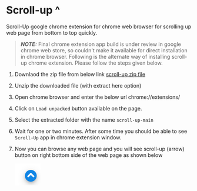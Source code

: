 # Scroll-up ^

Scroll-Up google chrome extension for chrome web browser for scrolling up web page from bottom to top quickly.

> **_NOTE:_** Final chrome extension app build is under review in google chrome web store, so couldn't make it available for direct installation in chrome browser. Following is the alternate way of installing scroll-up chrome extension. Please follow the steps given below.

1. Downlaod the zip file from below link
   [scroll-up zip file](https://github.com/sachinwakle/scroll-up/archive/main.zip)

2. Unzip the downloaded file (with extract here option)

3. Open chrome browser and enter the below url
   chrome://extensions/

4. Click on `Load unpacked` button available on the page.

5. Select the extracted folder with the name `scroll-up-main`

6. Wait for one or two minutes. After some time you should be able to see `Scroll-Up` app in chrome extension window.

7. Now you can browse any web page and you will see scroll-up (arrow) button on right bottom side of the web page as shown below

   ![scroll-up button](https://github.com/sachinwakle/scroll-up/blob/main/github.com_sachinwakle_scroll-up.png?raw=true)
